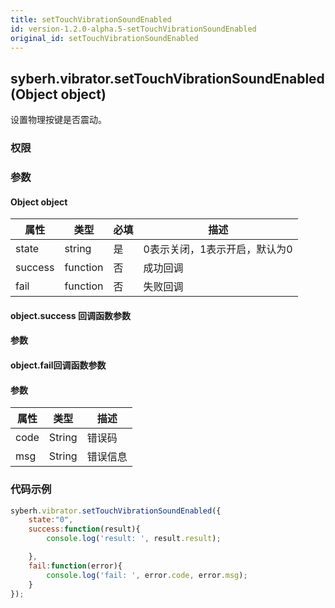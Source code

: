 ```yaml
---
title: setTouchVibrationSoundEnabled
id: version-1.2.0-alpha.5-setTouchVibrationSoundEnabled
original_id: setTouchVibrationSoundEnabled
---
```


## syberh.vibrator.setTouchVibrationSoundEnabled(Object object)

设置物理按键是否震动。

### 权限


### 参数

#### Object object

| 属性    | 类型     | 必填 | 描述                |
| ------- | -------- | -------- | ------------|
| state   | string   | 是       | 0表示关闭，1表示开启，默认为0                                       |
| success | function | 否       | 成功回调      |
| fail    | function | 否       | 失败回调      |


#### object.success 回调函数参数
#### 参数


#### object.fail回调函数参数
#### 参数
| 属性 | 类型   | 描述     |
| ---- | ------ | -------- |
| code | String | 错误码   |
| msg  | String | 错误信息 |


### 代码示例
```js
syberh.vibrator.setTouchVibrationSoundEnabled({
    state:"0",
	success:function(result){
        console.log('result: ', result.result);

    },
    fail:function(error){
        console.log('fail: ', error.code, error.msg);
    }
});
```